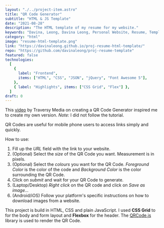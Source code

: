 ```yaml
---
layout: "./../project-item.astro"
title: "QR Code Generator"
subtitle: "HTML & JS Template"
date: "2021-08-28"
description: "The HTML template of my resume for my website."
keywords: "Davina, Leong, Davina Leong, Personal Website, Resume, Template, Resume HTML Template, HTML, CSS, jQuery, JSON, Font Awesome 5, CSS Grid, Flex"
category: "html"
image: "resume-html-template.png"
link: "https://davinaleong.github.io/proj-resume-html-template/"
repo: "https://github.com/davinaleong/proj-resume-template"
featured: false
technologies:
  [
    {
      label: "Frontend",
      items: ["HTML", "CSS", "JSON", "jQuery", "Font Awesome 5"],
    },
    { label: "Highlights", items: ["CSS Grid", "Flex"] },
  ]
draft: 0
---
```


This [video](https://www.youtube.com/watch?v=qNiUlml9MDk) by Traversy Media on creating a QR Code Generator inspired me to create my own version. _Note:_ I did not follow the tutorial.

QR Codes are useful for mobile phone users to access links simply and quickly.

How to use:

1. Fill up the _URL_ field with the link to your website.
1. (Optional) Select the _size_ of the QR Code you want. Measurement is in pixels.
1. (Optional) Select the _colours_ you want for the QR Code. _Foreground Color_ is the color of the code and _Background Color_ is the color surrounding the QR Code.
1. Click on _submit_ and wait for your QR Code to generate.
1. (Laptop/Desktop) _Right click_ on the QR code and click on _Save as image..._
1. (Android/iOS) Follow your platform's specific instructions on how to download images from a website.

This project is build in HTML, CSS and plain JavaScript. I used **CSS Grid** to for the body and form layout and **Flexbox** for the header. The [QRCode.js](https://github.com/davidshimjs/qrcodejs) library is used to render the QR Code.
